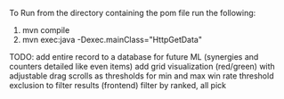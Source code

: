 To Run from the directory containing the pom file run the following:
1. mvn compile
2. mvn exec:java -Dexec.mainClass="HttpGetData"

TODO:
add entire record to a database for future ML (synergies and counters detailed like even items)
add grid visualization (red/green) with adjustable drag scrolls as thresholds for min and max win rate threshold exclusion to filter results (frontend)
filter by ranked, all pick